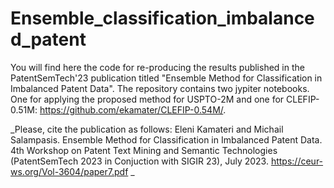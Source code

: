 # Ensemble_classification_imbalanced_patent

You will find here the code for re-producing the results published in the PatentSemTech'23 publication titled "Ensemble Method for Classification in Imbalanced Patent Data". The repository contains two jypiter notebooks. One for applying the proposed method for USPTO-2M and one for CLEFIP-0.51M: https://github.com/ekamater/CLEFIP-0.54M/. 

_Please, cite the publication as follows:
Eleni Kamateri and Michail Salampasis. 
Ensemble Method for Classification in Imbalanced Patent Data. 
4th Workshop on Patent Text Mining and Semantic Technologies 
(PatentSemTech 2023 in Conjuction with SIGIR 23), July 2023. 
https://ceur-ws.org/Vol-3604/paper7.pdf _
